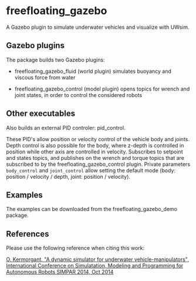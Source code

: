 freefloating_gazebo
===================

A Gazebo plugin to simulate underwater vehicles and visualize with UWsim.

## Gazebo plugins
The package builds two Gazebo plugins:

- freefloating_gazebo_fluid (world plugin)
simulates buoyancy and viscous force from water

- freefloating_gazebo_control (model plugin)
opens topics for wrench and joint states, in order to control the considered robots

## Other executables

Also builds an external PID controler: pid_control.

These PID's allow position or velocity control of the vehicle body and joints. Depth control is also possible for the body, where z-depth is controlled in position while other axis are controlled in velocity.
Subscribes to setpoint and states topics, and publishes on the wrench and torque topics that are subscribed to by the freefloating_gazebo_control plugin.
Private parameters `body_control` and `joint_control` allow setting the default mode (body: position / velocity / depth, joint: position / velocity).

## Examples

The examples can be downloaded from the freefloating_gazebo_demo package.

## References

Please use the following reference when citing this work:

[O. Kermorgant, "A dynamic simulator for underwater vehicle-manipulators", International Conference on Simulatation, Modeling and Programming for Autonomous Robots SIMPAR 2014, Oct 2014](https://hal.archives-ouvertes.fr/hal-01065812)
